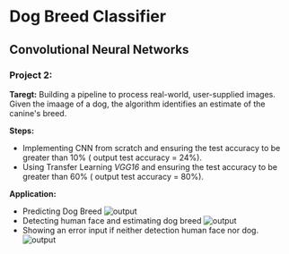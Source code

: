 # Dog Breed Classifier
## Convolutional Neural Networks
### Project 2:
**Taregt:**
Building a pipeline to process real-world, user-supplied images. Given the imaage of a dog, the algorithm identifies an estimate of the canine's breed.

**Steps:**
- Implementing CNN from scratch and ensuring the test accuracy to be greater than 10% ( output test accuracy = 24%).
- Using Transfer Learning _VGG16_ and ensuring the test accuracy to be greater than 60% ( output test accuracy = 80%).

**Application:**
- Predicting Dog Breed
![output](https://github.com/Yasmin-Hesham/Deep-Learning-Udacity-Nanodegree/blob/master/project2/sample_output/dog.PNG)
- Detecting human face and estimating dog breed
![output](https://github.com/Yasmin-Hesham/Deep-Learning-Udacity-Nanodegree/blob/master/project2/sample_output/human.PNG)
- Showing an error input if neither detection human face nor dog.
![output](https://github.com/Yasmin-Hesham/Deep-Learning-Udacity-Nanodegree/blob/master/project2/sample_output/cat.PNG)
